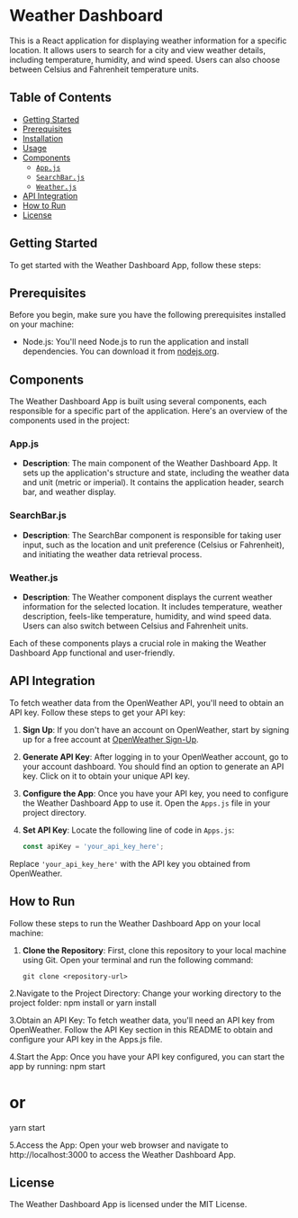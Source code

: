 # Weather Dashboard

This is a React application for displaying weather information for a specific location. It allows users to search for a city and view weather details, including temperature, humidity, and wind speed. Users can also choose between Celsius and Fahrenheit temperature units.

## Table of Contents

- [Getting Started](#getting-started)
- [Prerequisites](#prerequisites)
- [Installation](#installation)
- [Usage](#usage)
- [Components](#components)
  - [`App.js`](#appjs)
  - [`SearchBar.js`](#searchbarjs)
  - [`Weather.js`](#weatherjs)
- [API Integration](#api-integration)
- [How to Run](#how-to-run)
- [License](#license)

## Getting Started

To get started with the Weather Dashboard App, follow these steps:

## Prerequisites

Before you begin, make sure you have the following prerequisites installed on your machine:

- Node.js: You'll need Node.js to run the application and install dependencies. You can download it from [nodejs.org](https://nodejs.org/).

## Components

The Weather Dashboard App is built using several components, each responsible for a specific part of the application. Here's an overview of the components used in the project:

### App.js

- **Description**: The main component of the Weather Dashboard App. It sets up the application's structure and state, including the weather data and unit (metric or imperial). It contains the application header, search bar, and weather display.

### SearchBar.js

- **Description**: The SearchBar component is responsible for taking user input, such as the location and unit preference (Celsius or Fahrenheit), and initiating the weather data retrieval process.

### Weather.js

- **Description**: The Weather component displays the current weather information for the selected location. It includes temperature, weather description, feels-like temperature, humidity, and wind speed data. Users can also switch between Celsius and Fahrenheit units.

Each of these components plays a crucial role in making the Weather Dashboard App functional and user-friendly.

## API Integration

To fetch weather data from the OpenWeather API, you'll need to obtain an API key. Follow these steps to get your API key:

1. **Sign Up**: If you don't have an account on OpenWeather, start by signing up for a free account at [OpenWeather Sign-Up](https://openweathermap.org/).
2. **Generate API Key**: After logging in to your OpenWeather account, go to your account dashboard. You should find an option to generate an API key. Click on it to obtain your unique API key.
3. **Configure the App**: Once you have your API key, you need to configure the Weather Dashboard App to use it. Open the `Apps.js` file in your project directory.
4. **Set API Key**: Locate the following line of code in `Apps.js`:

   ```javascript
   const apiKey = 'your_api_key_here';

Replace `'your_api_key_here'` with the API key you obtained from OpenWeather.

## How to Run

Follow these steps to run the Weather Dashboard App on your local machine:

1. **Clone the Repository**: First, clone this repository to your local machine using Git. Open your terminal and run the following command:

   ```shell
   git clone <repository-url>
2.Navigate to the Project Directory: Change your working directory to the project folder:
npm install
or
yarn install

3.Obtain an API Key: To fetch weather data, you'll need an API key from OpenWeather. Follow the API Key section in this README to obtain and configure your API key in the Apps.js file.

4.Start the App: Once you have your API key configured, you can start the app by running:
npm start
# or
yarn start

5.Access the App: Open your web browser and navigate to http://localhost:3000 to access the Weather Dashboard App.

## License
The Weather Dashboard App is licensed under the MIT License.
